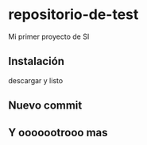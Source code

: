 # repositorio-de-test
Mi primer proyecto de SI

## Instalación 
descargar y listo

## Nuevo commit

## Y ooooootrooo mas
